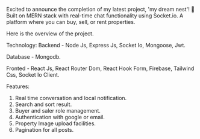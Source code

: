 

Excited to announce the completion of my latest project, 'my dream nest'! 🏡 Built on MERN stack with real-time chat functionality using Socket.io. A platform where you can buy, sell, or rent properties.

Here is the overview of the project.

Technology: 
Backend - Node Js, Express Js, Socket Io, Mongoose, Jwt.

Database - Mongodb.

Fronted - React Js, React Router Dom, React Hook Form, Firebase, Tailwind Css, Socket Io Client.


Features: 
1. Real time conversation and local notification.
2. Search and sort result.
3. Buyer and saler role management.
4. Authentication with google or email.
5. Property Image upload facilities.
6. Pagination for all posts.


